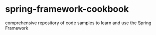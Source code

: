 # spring-framework-cookbook
comprehensive repository of code samples to learn and use the Spring Framework 
